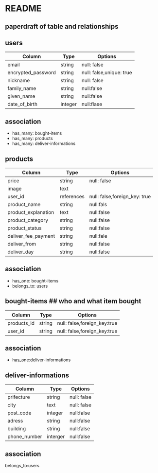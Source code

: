 # README

## paperdraft of table and relationships ##

## users ##
 
| Column              | Type    | Options                   |
| ------------------  | ------  | --------------------------|
| email               | string  | null: false               |
| encrypted_password  | string  | null: false,unique: true  |
| nickname            | string  | null: false               |
| family_name         | string  | null:false                |
| given_name          | string  | null:false                |
| date_of_birth       | integer | null:flase                |

## association ##

- has_many: bought-items
- has_many: products
- has_many: deliver-informations



## products ##

| Column                 | Type      | Options                       |
| -----------------------| --------- | ------------------------------|
| price                  | string    | null: false                   |
| image                  | text      |                               |
| user_id                | references|null: false,foreign_key: true  |
| product_name           | string    |null:fals                      |
| product_explanation    | text      |null:false                     |
| product_category       | string    |null:false                     |
| product_status         | string    |null:false                     |
| deliver_fee_payment    | string    |null:fale                      |
| deliver_from           | string    |null:false                     |
| deliver_day            | string    |null:false                     |

## association ##

- has_one: bought-items
- belongs_to: users



## bought-items ## who and what item bought

| Column             | Type   | Options                      |
| ------------------ | ------ | -----------------------------|
| products_id        | string | null: false,foreign_key:true |
| user_id            | string | null: false,foreign_key:true |

## association ##

- has_one:deliver-informations




## deliver-informations ##

| Column       | Type     | Options     |
| -------------| -------- | ------------|
| prifecture   | string   | null: false |
| city         | text     | null: false |
| post_code    | integer  | null:false  |
| adress       | string   | null:false  |
| building     | string   | null:false  |
| phone_number | interger | null:false  |


## association ##
belongs_to:users